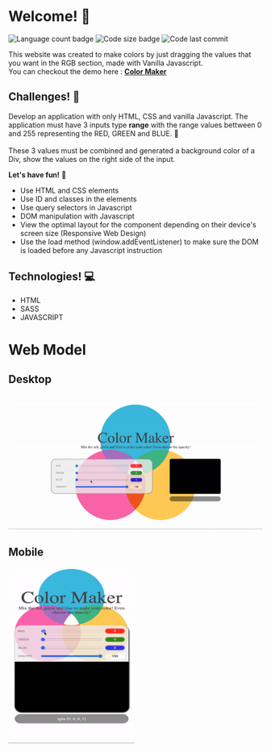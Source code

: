 # Welcome! 👋

![Language count badge](https://img.shields.io/github/languages/count/GustavoMatsunaga/color_maker)
![Code size badge](https://img.shields.io/github/languages/code-size/GustavoMatsunaga/color_maker)
![Code last commit](https://img.shields.io/github/last-commit/GustavoMatsunaga/color_maker)

This website was created to make colors by just dragging the values that you want in the RGB section, made with Vanilla Javascript.
</br>
You can checkout the demo here : <strong><a href="https://gustavomatsunaga.github.io/color_maker/" target="_blank">Color Maker</a></strong>

## Challenges! :pushpin:

Develop an application with only HTML, CSS and vanilla Javascript. The application must have 3 inputs type <strong>range</strong> with the range values bettween 0 and 255 representing the RED, GREEN and BLUE. :art: </br> </br>
These 3 values must be combined and generated a background color of a Div, show the values on the right side of the input.

**Let's have fun!** 🚀

<ul>
    <li>Use HTML and CSS elements</li>
    <li>Use ID and classes in the elements</li>
    <li>Use query selectors in Javascript</li>
    <li>DOM manipulation with Javascript</li>
    <li>View the optimal layout for the component depending on their device's screen size (Responsive Web Design)</li>
    <li>Use the load method (window.addEventListener) to make sure the DOM is loaded before any Javascript instruction</li>
</ul>

## Technologies! :computer:

<ul>
    <li>HTML</li>
    <li>SASS</li>
    <li>JAVASCRIPT</li>
</ul>

# Web Model

## Desktop

![Gif preview for the desktop Color Mark](./images/github/githubDesktop.gif)

## Mobile

<img src="images/github/githubMobile.gif" width="250" height="350" >
